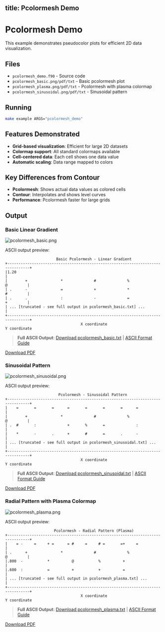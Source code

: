 title: Pcolormesh Demo
---

# Pcolormesh Demo

This example demonstrates pseudocolor plots for efficient 2D data visualization.

## Files

- `pcolormesh_demo.f90` - Source code
- `pcolormesh_basic.png/pdf/txt` - Basic pcolormesh plot
- `pcolormesh_plasma.png/pdf/txt` - Pcolormesh with plasma colormap
- `pcolormesh_sinusoidal.png/pdf/txt` - Sinusoidal pattern

## Running

```bash
make example ARGS="pcolormesh_demo"
```

## Features Demonstrated

- **Grid-based visualization**: Efficient for large 2D datasets
- **Colormap support**: All standard colormaps available
- **Cell-centered data**: Each cell shows one data value
- **Automatic scaling**: Data range mapped to colors

## Key Differences from Contour

- **Pcolormesh**: Shows actual data values as colored cells
- **Contour**: Interpolates and shows level curves
- **Performance**: Pcolormesh faster for large grids

## Output

### Basic Linear Gradient

![pcolormesh_basic.png](../../media/examples/pcolormesh_demo/pcolormesh_basic.png)

ASCII output preview:
```
                       Basic Pcolormesh - Linear Gradient
+--------------------------------------------------------------------------------+
|1.20                                                                            |
|        +               *              #              %               @         |
| .      -               =              +              *               #         |
| .      .               :              -              =               +         |
| ... [truncated - see full output in pcolormesh_basic.txt] ...                 |
+--------------------------------------------------------------------------------+
                                  X coordinate
Y coordinate
```

> **Full ASCII Output**: [Download pcolormesh_basic.txt](../../media/examples/pcolormesh_demo/pcolormesh_basic.txt) | [ASCII Format Guide](../ascii_output_format.md)

[Download PDF](../../media/examples/pcolormesh_demo/pcolormesh_basic.pdf)

### Sinusoidal Pattern

![pcolormesh_sinusoidal.png](../../media/examples/pcolormesh_demo/pcolormesh_sinusoidal.png)

ASCII output preview:
```
                        Pcolormesh - Sinusoidal Pattern
+--------------------------------------------------------------------------------+
|    =       =       =      =       =       =       =      =                     |
|        +               *              #              %               @         |
| .  #       :              +       %       =              :                     |
|    *       -       .      +       #       =       .      -                     |
| ... [truncated - see full output in pcolormesh_sinusoidal.txt] ...            |
+--------------------------------------------------------------------------------+
                                  X coordinate
Y coordinate
```

> **Full ASCII Output**: [Download pcolormesh_sinusoidal.txt](../../media/examples/pcolormesh_demo/pcolormesh_sinusoidal.txt) | [ASCII Format Guide](../ascii_output_format.md)

[Download PDF](../../media/examples/pcolormesh_demo/pcolormesh_sinusoidal.pdf)

### Radial Pattern with Plasma Colormap

![pcolormesh_plasma.png](../../media/examples/pcolormesh_demo/pcolormesh_plasma.png)

ASCII output preview:
```
                      Pcolormesh - Radial Pattern (Plasma)
+--------------------------------------------------------------------------------+
|    = -     =     + =      = #     =     # =       =+     =                     |
| .      +               *              #              %               @         |
|.800  -           *          @           %          +                           |
|.600  :           =          +           +          =                           |
| ... [truncated - see full output in pcolormesh_plasma.txt] ...                |
+--------------------------------------------------------------------------------+
                                  X coordinate
Y coordinate
```

> **Full ASCII Output**: [Download pcolormesh_plasma.txt](../../media/examples/pcolormesh_demo/pcolormesh_plasma.txt) | [ASCII Format Guide](../ascii_output_format.md)

[Download PDF](../../media/examples/pcolormesh_demo/pcolormesh_plasma.pdf)

